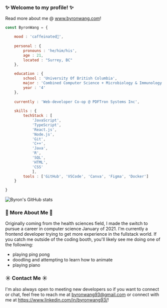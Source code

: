 ### ✨ Welcome to my profile! ✨ 

Read more about me @ www.byronwang.com!

```javascript
const ByronWang = {

    mood : 'caffeinated🔋',
    
    personal : {
        pronouns : 'he/him/his',
        age : 21,
        located : "Surrey, BC"
    },

    education : {
        school : 'University Of British Columbia',
        major : 'Combined Computer Science + Microbiology & Immunology',
        year : '4'
    },
    
    currently : 'Web-developer Co-op @ PDFTron Systems Inc',
    
    skills : {
        techStack : [
            'JavaScript', 
            'TypeScript', 
            'React.js', 
            'Node.js', 
            'Git', 
            'C++', 
            'Java', 
            'R', 
            'SQL', 
            'HTML', 
            'CSS'
            ],
        tools : ['GitHub', 'VSCode', 'Canva', 'Figma', 'Docker']
    }

}
```

![Byron's GitHub stats](https://github-readme-stats.vercel.app/api?username=byronwang93&show_icons=true&theme=radical)

### 🌱 More About Me 🌱

Originally coming from the health sciences field, I made the switch to pursue a career in computer science January of 2021. I'm currently a frontend developer trying to get more experience in the fullstack world. If you catch me outside of the coding booth, you'll likely see me doing one of the following:
- playing ping pong
- doodling and attempting to learn how to animate
- playing piano

### ☀️ Contact Me ☀️

I'm also always open to meeting new developers so if you want to connect or chat, feel free to reach me at byronwang93@gmail.com or connect with me at https://www.linkedin.com/in/byronwang93/!

<!--
**byronwang93/byronwang93** is a ✨ _special_ ✨ repository because its `README.md` (this file) appears on your GitHub profile.

Here are some ideas to get you started:

- 🔭 I’m currently working on ...
- 🌱 I’m currently learning ...
- 👯 I’m looking to collaborate on ...
- 🤔 I’m looking for help with ...
- 💬 Ask me about ...
- 📫 How to reach me: ...
- 😄 Pronouns: ...
- ⚡ Fun fact: ...
-->
